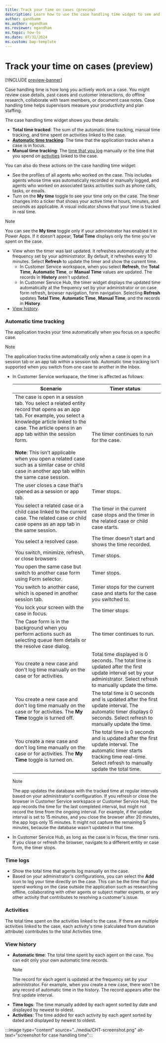 ```yaml
---
title: Track your time on cases (preview)
description: Learn how to use the case handling time widget to see and log your time on cases in Customer Service.
author: gandhamm 
ms.author: mgandham
ms.reviewer: mgandham
ms.topic: how-to 
ms.date: 07/31/2024 
ms.custom: bap-template 
---
```


# Track your time on cases (preview)

[!INCLUDE [preview-banner](../../../shared-content/shared/preview-includes/preview-note.md)]

Case handling time is how long you actively work on a case. You might review case details, past cases and customer interactions, do offline research, collaborate with team members, or document case notes. Case handling time helps supervisors measure your productivity and plan staffing.

The case handling time widget shows you these details:

- **Total time tracked**: The sum of the automatic time tracking, manual time tracking, and time spent on activities linked to the case.
- [**Automatic time tracking**](#automatic-time-tracking): The time that the application tracks when a case is in focus. 
- **Manual time tracking**: The [time that you log](#time-logs) manually or the time that you spend on  [activities](#activities) linked to the case.
 
You can also do these actions on the case handling time widget:

- See the profiles of all agents who worked on the case. This includes agents whose time was automatically recorded or manually logged, and agents who worked on associated tasks activities such as phone calls, tasks, or emails.
- Turn on the **My time** toggle to see your time only on the case. The timer changes into a ticker that shows your active time in hours, minutes, and seconds as applicable. A visual indicator shows that your time is tracked in real time. 
 > [!NOTE]
 > You can see the **My time** toggle only if your administrator has enabled it in Power Apps. If it doesn't appear, **Total Time** displays only the time you've spent on the case.
- View when the timer was last updated. It refreshes automatically at the frequency set by your administrator. By default, it refreshes every 10 minutes. Select **Refresh** to update the timer and show the current time.
   - In Customer Service workspace, when you select **Refresh**, the **Total Time**, **Automatic Time**, or **Manual Time** values are updated. The records in **History** aren't updated.  
  - In Customer Service Hub, the timer widget displays the updated time automatically at the frequency set by your administrator or on case form refresh, browser navigation, form navigation. Selecting **Refresh** updates **Total Time**, **Automatic Time**, **Manual Time**, and the records in **History**.
- [View history](#view-history).


### Automatic time tracking

The application tracks your time automatically when you focus on a specific case.

 > [!NOTE]
 > The application tracks time automatically only when a case is open in a session tab or an app tab within a session tab. Automatic time tracking isn't supported when you switch from one case to another in the Inbox.


- In Customer Service workspace, the timer is affected as follows:
    
   | Scenario                                                                                           | Timer status                                     |
   | -------------------------------------------------------------------------------------------------- | -------------------------------------------------- |
   | The case is open in a session tab. You select a related entity record that opens as an app tab. For example, you select a knowledge article linked to the case. The article opens in an app tab within the session form.<br><br> **Note**: This isn't applicable when you open a related case such as a similar case or child case in another app tab within the same case session.  | The timer continues to run for the case.      |
   | The user closes a case that's opened as a session or app tab.                                                      | Timer stops.                                       |
   | You select a related case or a child case linked to the current case. The related case or child case opens as an app tab in the same session.                   | The timer in the current case stops and the timer in the related case or child case starts.             |
   | You select a resolved case.                       | The timer doesn't start and shows the time recorded.   |
   | You switch, minimize, refresh, or close browsers                                                   | Timer stops.                                       |
   | You open the same case but switch to another case form using Form selector.                                                | Timer stops.                                       |
   |You switch to another case, which is opened in another session tab. | Timer stops for the current case and starts for the case you switched to.|
   | You lock your screen with the case in focus.                                                       | The timer stops.                                   |
   | The Case form is in the background when you perform actions such as selecting queue item details or the resolve case dialog.     | The timer continues to run.                        |
   | You create a new case and don't log time manually on the case or for activities. | Total time displayed is 0 seconds. The total time is updated after the first update interval set by your administrator. Select refresh to manually update the time. |
   | You create a new case and don't log time manually on the case or for activities. The **My Time** toggle is turned off.| The total time is 0 seconds and is updated after the first update interval. The automatic timer displays 0 seconds. Select refresh to manually update the time.|
   | You create a new case and don't log time manually on the case or for activities. The **My Time** toggle is turned on.| The total time is 0 seconds and is updated after the first update interval. The automatic timer starts tracking time real-time. Select refresh to manually update the total time.  |
   
  > [!NOTE]
  > The app updates the database with the tracked time at regular intervals based on your administrator's configuration. If you refresh or close the browser in Customer Service workspace or Customer Service Hub, the app records the time for the last completed interval, but might not record the time from the ongoing interval. For example, if the update interval is set to 15 minutes, and you close the browser after 20 minutes, the app logs only 15 minutes. It might not capture the remaining 5 minutes, because the database wasn't updated in that time. 

- In Customer Service Hub, as long as the case is in focus, the timer runs. If you close or refresh the browser, navigate to a different entity or case form, the timer stops.

### Time logs  
- Show the total time that agents log manually on the case.
- Based on your administrator's configurations, you can select the **Add** icon to log your time directly on the case. This can be the time that you spend working on the case outside the application such as researching offline, collaborating with other agents or subject matter experts, or any other activity that contributes to resolving a customer's issue.

### Activities  
The total time spent on the activities linked to the case. If there are multiple activities linked to the case, each activity's time (calculated from duration attribute) contributes to the total Activities time.


### View history
  
- **Automatic time**: The total time spent by each agent on the case. You can edit only your own automatic time records. 
  > [!NOTE]
  > The record for each agent is updated at the frequency set by your administrator. For example, when you create a new case, there won't be any record of automatic time in the history. The record appears after the first update interval.
- **Time logs**: The time manually added by each agent sorted by date and displayed by newest to oldest.  
- **Activities**: The time added for each activity by each agent sorted by dated and displayed by newest to oldest.


:::image type="content" source="../media/CHT-screenshot.png" alt-text="screenshot for case handling time":::


